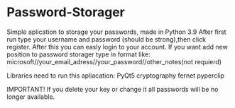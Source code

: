 # Password-Storager
Simple aplication to storage your passwords, made in Python 3.9
After first run type your username and password (should be strong),then click register.
After this you can easly login to your account. 
If you want add new position to password storager type in format like:
microsoft//your_email_adress//your_password//other_notes(not requierd)

Libraries need to run this apliacation:
PyQt5
cryptography fernet
pyperclip

IMPORTANT!
If you delete your key or change it all passwords will be no longer available.
